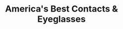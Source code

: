 ---
title: "America's Best Contacts & Eyeglasses"
url: /chicago/americas-best-contacts-und-eyeglasses-west-47th-street/
shop: Optiker
---